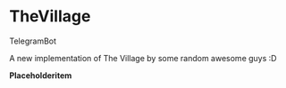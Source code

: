 # TheVillage
TelegramBot


A new implementation of The Village by some random awesome guys :D

__Placeholderitem__
